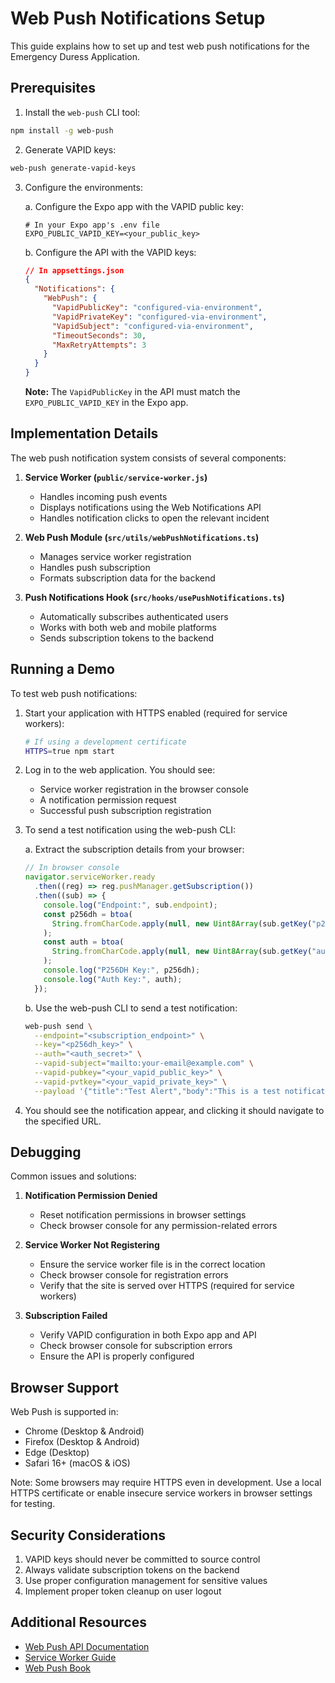 # Web Push Notifications Setup

This guide explains how to set up and test web push notifications for the Emergency Duress Application.

## Prerequisites

1. Install the `web-push` CLI tool:

```bash
npm install -g web-push
```

2. Generate VAPID keys:

```bash
web-push generate-vapid-keys
```

3. Configure the environments:

   a. Configure the Expo app with the VAPID public key:

   ```env
   # In your Expo app's .env file
   EXPO_PUBLIC_VAPID_KEY=<your_public_key>
   ```

   b. Configure the API with the VAPID keys:

   ```json
   // In appsettings.json
   {
     "Notifications": {
       "WebPush": {
         "VapidPublicKey": "configured-via-environment",
         "VapidPrivateKey": "configured-via-environment",
         "VapidSubject": "configured-via-environment",
         "TimeoutSeconds": 30,
         "MaxRetryAttempts": 3
       }
     }
   }
   ```

   **Note:** The `VapidPublicKey` in the API must match the `EXPO_PUBLIC_VAPID_KEY` in the Expo app.

## Implementation Details

The web push notification system consists of several components:

1. **Service Worker (`public/service-worker.js`)**

   - Handles incoming push events
   - Displays notifications using the Web Notifications API
   - Handles notification clicks to open the relevant incident

2. **Web Push Module (`src/utils/webPushNotifications.ts`)**

   - Manages service worker registration
   - Handles push subscription
   - Formats subscription data for the backend

3. **Push Notifications Hook (`src/hooks/usePushNotifications.ts`)**
   - Automatically subscribes authenticated users
   - Works with both web and mobile platforms
   - Sends subscription tokens to the backend

## Running a Demo

To test web push notifications:

1. Start your application with HTTPS enabled (required for service workers):

   ```bash
   # If using a development certificate
   HTTPS=true npm start
   ```

2. Log in to the web application. You should see:

   - Service worker registration in the browser console
   - A notification permission request
   - Successful push subscription registration

3. To send a test notification using the web-push CLI:

   a. Extract the subscription details from your browser:

   ```javascript
   // In browser console
   navigator.serviceWorker.ready
     .then((reg) => reg.pushManager.getSubscription())
     .then((sub) => {
       console.log("Endpoint:", sub.endpoint);
       const p256dh = btoa(
         String.fromCharCode.apply(null, new Uint8Array(sub.getKey("p256dh")))
       );
       const auth = btoa(
         String.fromCharCode.apply(null, new Uint8Array(sub.getKey("auth")))
       );
       console.log("P256DH Key:", p256dh);
       console.log("Auth Key:", auth);
     });
   ```

   b. Use the web-push CLI to send a test notification:

   ```bash
   web-push send \
     --endpoint="<subscription_endpoint>" \
     --key="<p256dh_key>" \
     --auth="<auth_secret>" \
     --vapid-subject="mailto:your-email@example.com" \
     --vapid-pubkey="<your_vapid_public_key>" \
     --vapid-pvtkey="<your_vapid_private_key>" \
     --payload '{"title":"Test Alert","body":"This is a test notification","data":{"url":"/incidents/123"}}'
   ```

4. You should see the notification appear, and clicking it should navigate to the specified URL.

## Debugging

Common issues and solutions:

1. **Notification Permission Denied**

   - Reset notification permissions in browser settings
   - Check browser console for any permission-related errors

2. **Service Worker Not Registering**

   - Ensure the service worker file is in the correct location
   - Check browser console for registration errors
   - Verify that the site is served over HTTPS (required for service workers)

3. **Subscription Failed**
   - Verify VAPID configuration in both Expo app and API
   - Check browser console for subscription errors
   - Ensure the API is properly configured

## Browser Support

Web Push is supported in:

- Chrome (Desktop & Android)
- Firefox (Desktop & Android)
- Edge (Desktop)
- Safari 16+ (macOS & iOS)

Note: Some browsers may require HTTPS even in development. Use a local HTTPS certificate or enable insecure service workers in browser settings for testing.

## Security Considerations

1. VAPID keys should never be committed to source control
2. Always validate subscription tokens on the backend
3. Use proper configuration management for sensitive values
4. Implement proper token cleanup on user logout

## Additional Resources

- [Web Push API Documentation](https://developer.mozilla.org/en-US/docs/Web/API/Push_API)
- [Service Worker Guide](https://developers.google.com/web/fundamentals/primers/service-workers)
- [Web Push Book](https://web-push-book.gauntface.com/)
